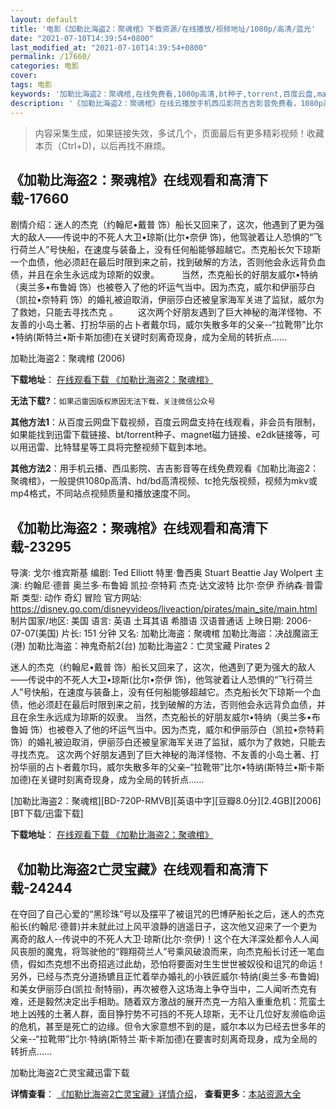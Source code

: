 ```yaml
---
layout: default
title: '电影《加勒比海盗2：聚魂棺》下载资源/在线播放/视频地址/1080p/高清/蓝光'
date: "2021-07-10T14:39:54+0800"
last_modified_at: "2021-07-10T14:39:54+0800"
permalink: /17660/
categories: 电影
cover:
tags: 电影
keywords: '加勒比海盗2：聚魂棺,在线免费看,1080p高清,bt种子,torrent,百度云盘,magnet,磁力链,迅雷下载资源'
description: '《加勒比海盗2：聚魂棺》在线云播放手机西瓜影院吉吉影音免费看，1080p高清bd/hd未删减完整版和tc抢先枪版，mkv/mp4格式，附带bt/torrent种子、magnet/磁力链、百度云盘、网盘资源迅雷下载链接'
---
```


>内容采集生成，如果链接失效，多试几个，页面最后有更多精彩视频！收藏本页（Ctrl+D)，以后再找不麻烦。


## 《加勒比海盗2：聚魂棺》在线观看和高清下载-17660

剧情介绍：迷人的杰克（约翰尼•戴普 饰）船长又回来了，这次，他遇到了更为强大的敌人——传说中的不死人大卫•琼斯(比尔•奈伊 饰)，他驾驶着让人恐惧的“飞行荷兰人”号快船，在速度与装备上，没有任何船能够超越它。杰克船长欠下琼斯一个血债，他必须赶在最后时限到来之前，找到破解的方法，否则他会永远背负血债，并且在余生永远成为琼斯的奴隶。  　　当然，杰克船长的好朋友威尔•特纳（奥兰多•布鲁姆 饰）也被卷入了他的坏运气当中。因为杰克，威尔和伊丽莎白（凯拉•奈特莉 饰）的婚礼被迫取消，伊丽莎白还被皇家海军关进了监狱，威尔为了救她，只能去寻找杰克 。 　　这次两个好朋友遇到了巨大神秘的海洋怪物、不友善的小岛土著、打扮华丽的占卜者戴尔玛，威尔失散多年的父亲--“拉靴带”比尔•特纳(斯特兰•斯卡斯加德)在关键时刻离奇现身，成为全局的转折点……


加勒比海盗2：聚魂棺 (2006)

**下载地址**： [在线观看下载 《加勒比海盗2：聚魂棺》](https://www.btbtdy.me/btdy/dy3480.html) 


**无法下载?**：`如果迅雷因版权原因无法下载，关注微信公众号 `

**其他方法1**：从百度云网盘下载视频，百度云网盘支持在线观看，非会员有限制，如果能找到迅雷下载链接、bt/torrent种子、magnet磁力链接、e2dk链接等，可以用迅雷、比特彗星等工具将完整视频下载到本地。

**其他方法2**：用手机云播、西瓜影院、吉吉影音等在线免费观看《加勒比海盗2：聚魂棺》，一般提供1080p高清、hd/bd高清视频、tc抢先版视频，视频为mkv或mp4格式，不同站点视频质量和播放速度不同。


## 《加勒比海盗2：聚魂棺》在线观看和高清下载-23295

导演: 戈尔·维宾斯基 编剧: Ted Elliott 特里·鲁西奥 Stuart Beattie Jay Wolpert 主演: 约翰尼·德普 奥兰多·布鲁姆 凯拉·奈特莉 杰克·达文波特 比尔·奈伊 乔纳森·普雷斯 类型: 动作 奇幻 冒险 官方网站: https://disney.go.com/disneyvideos/liveaction/pirates/main_site/main.html 制片国家/地区: 美国 语言: 英语 土耳其语 希腊语 汉语普通话 上映日期: 2006-07-07(美国) 片长: 151 分钟 又名: 加勒比海盗：聚魂棺 加勒比海盜：决战魔盜王(港) 加勒比海盗：神鬼奇航2(台) 加勒比海盗2：亡灵宝藏 Pirates 2

迷人的杰克（约翰尼•戴普 饰）船长又回来了，这次，他遇到了更为强大的敌人——传说中的不死人大卫•琼斯(比尔•奈伊 饰)，他驾驶着让人恐惧的“飞行荷兰人”号快船，在速度与装备上，没有任何船能够超越它。杰克船长欠下琼斯一个血债，他必须赶在最后时限到来之前，找到破解的方法，否则他会永远背负血债，并且在余生永远成为琼斯的奴隶。 当然，杰克船长的好朋友威尔•特纳（奥兰多•布鲁姆 饰）也被卷入了他的坏运气当中。因为杰克，威尔和伊丽莎白（凯拉•奈特莉 饰）的婚礼被迫取消，伊丽莎白还被皇家海军关进了监狱，威尔为了救她，只能去寻找杰克。 这次两个好朋友遇到了巨大神秘的海洋怪物、不友善的小岛土著、打扮华丽的占卜者戴尔玛，威尔失散多年的父亲–“拉靴带”比尔•特纳(斯特兰•斯卡斯加德)在关键时刻离奇现身，成为全局的转折点……


[加勒比海盗2：聚魂棺][BD-720P-RMVB][英语中字][豆瓣8.0分][2.4GB][2006][BT下载/迅雷下载]

**下载地址**： [在线观看下载 《加勒比海盗2：聚魂棺》](https://www.btdx8.com/torrent/pirates_of_the_caribbean_2006.html) 


## 《加勒比海盗2亡灵宝藏》在线观看和高清下载-24244

在夺回了自己心爱的&ldquo;黑珍珠&rdquo;号以及摆平了被诅咒的巴博萨船长之后，迷人的杰克船长(约翰尼&middot;德普)并未就此过上风平浪静的逍遥日子，这次他又迎来了一个更为离奇的敌人--传说中的不死人大卫&middot;琼斯(比尔·奈伊)！这个在大洋深处都令人人闻风丧胆的魔鬼，将驾驶他的&ldquo;翱翔荷兰人&rdquo;号乘风破浪而来，向杰克船长讨还一笔血债，假如杰克想不出奇招逃过此劫，恐怕将要面对生生世世被奴役和诅咒的命运！另外，已经与杰克分道扬镳且正忙着举办婚礼的小铁匠威尔·特纳(奥兰多&middot;布鲁姆)和美女伊丽莎白(凯拉·耐特丽)，再次被卷入这场海上争夺当中，二人闻听杰克有难，还是毅然决定出手相助。随着双方激战的展开杰克一方陷入重重危机：荒蛮土地上凶残的土著人群，面目狰狞势不可挡的不死人琼斯，无不让几位好友濒临命运的危机，甚至是死亡的边缘。但令大家意想不到的是，威尔本以为已经去世多年的父亲--“拉靴带&rdquo;比尔·特纳(斯特兰&middot;斯卡斯加德)在要害时刻离奇现身，成为全局的转折点……


加勒比海盗2亡灵宝藏迅雷下载

**详情查看**： [《加勒比海盗2亡灵宝藏》详情介绍](/movie/24244/)， **查看更多**：[本站资源大全](/movie/t/all/)

